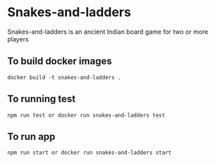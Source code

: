 # Snakes-and-ladders
Snakes-and-ladders is an ancient Indian board game for two or more players

## To build docker images
    docker build -t snakes-and-ladders .

## To running test
    npm run test or docker run snakes-and-ladders test

## To run app
    npm run start or docker run snakes-and-ladders start
